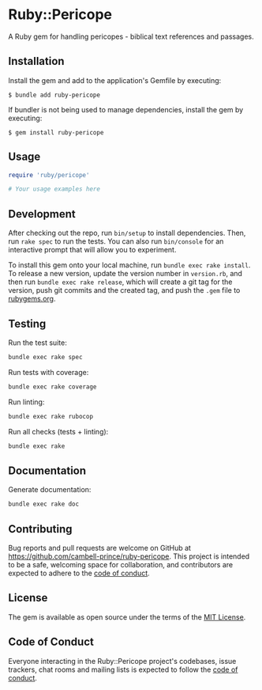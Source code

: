 # Ruby::Pericope

A Ruby gem for handling pericopes - biblical text references and passages.

## Installation

Install the gem and add to the application's Gemfile by executing:

    $ bundle add ruby-pericope

If bundler is not being used to manage dependencies, install the gem by executing:

    $ gem install ruby-pericope

## Usage

```ruby
require 'ruby/pericope'

# Your usage examples here
```

## Development

After checking out the repo, run `bin/setup` to install dependencies. Then, run `rake spec` to run the tests. You can also run `bin/console` for an interactive prompt that will allow you to experiment.

To install this gem onto your local machine, run `bundle exec rake install`. To release a new version, update the version number in `version.rb`, and then run `bundle exec rake release`, which will create a git tag for the version, push git commits and the created tag, and push the `.gem` file to [rubygems.org](https://rubygems.org).

## Testing

Run the test suite:

```bash
bundle exec rake spec
```

Run tests with coverage:

```bash
bundle exec rake coverage
```

Run linting:

```bash
bundle exec rake rubocop
```

Run all checks (tests + linting):

```bash
bundle exec rake
```

## Documentation

Generate documentation:

```bash
bundle exec rake doc
```

## Contributing

Bug reports and pull requests are welcome on GitHub at https://github.com/cambell-prince/ruby-pericope. This project is intended to be a safe, welcoming space for collaboration, and contributors are expected to adhere to the [code of conduct](https://github.com/cambell-prince/ruby-pericope/blob/main/CODE_OF_CONDUCT.md).

## License

The gem is available as open source under the terms of the [MIT License](https://opensource.org/licenses/MIT).

## Code of Conduct

Everyone interacting in the Ruby::Pericope project's codebases, issue trackers, chat rooms and mailing lists is expected to follow the [code of conduct](https://github.com/cambell-prince/ruby-pericope/blob/main/CODE_OF_CONDUCT.md).
